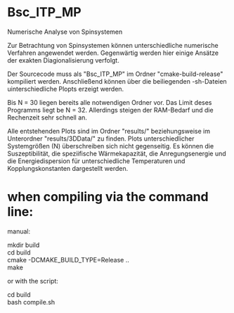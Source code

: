 # Bsc_ITP_MP
Numerische Analyse von Spinsystemen

Zur Betrachtung von Spinsystemen können unterschiedliche numerische Verfahren angewendet werden.
Gegenwärtig werden hier einige Ansätze der exakten Diagionalisierung verfolgt.

Der Sourcecode muss als "Bsc_ITP_MP" im Ordner "cmake-build-release" kompiliert werden.
Anschließend können über die beiliegenden -sh-Dateien uinterschiedliche Plopts erzeigt werden.

Bis N = 30 liegen bereits alle notwendigen Ordner vor. Das Limit deses Programms liegt be N = 32.
Allerdings steigen der RAM-Bedarf und die Rechenzeit sehr schnell an.

Alle entstehenden Plots sind im Ordner "results/" beziehungsweise im Unterordner "results/3DData/" zu finden.
Plots unterschiedlicher Systemgrößen (N) überschreiben sich nicht gegenseitig.
Es können die Suszeptibilität, die speziifische Wärmekapazität, die Anregungsenergie und die Energiedispersion
für unterschiedliche Temperaturen und Kopplungskonstanten dargestellt werden.


# when compiling via the command line:

manual: <br />

mkdir build <br />
cd build <br />
cmake -DCMAKE_BUILD_TYPE=Release .. <br />
make

or with the script: <br />

cd build <br />
bash compile.sh
